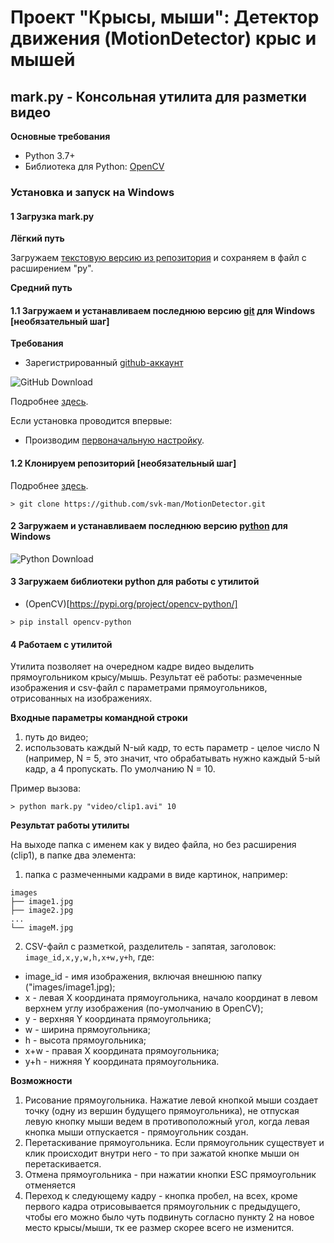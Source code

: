 # Проект "Крысы, мыши": Детектор движения (MotionDetector) крыс и мышей

## mark.py - Консольная утилита для разметки видео

**Основные требования**

* Python 3.7+
* Библиотека для Python: [OpenCV](https://github.com/skvark/opencv-python)

### Установка и запуск на Windows ###

#### 1 Загрузка mark.py ####

**Лёгкий путь**

Загружаем [текстовую версию из репозитория](https://raw.githubusercontent.com/svk-man/MotionDetector/master/mark.py) и сохраняем в файл с расширением "py".

**Средний путь**

#### 1.1 Загружаем и устанавливаем последнюю версию [git](https://git-scm.com/download/) для Windows [необязательный шаг] ####

**Требования**

* Зарегистрированный [github-аккаунт](https://github.com)

![GitHub Download](/images/readme/git.png)

Подробнее [здесь](https://git-scm.com/book/ru/v2/%D0%92%D0%B2%D0%B5%D0%B4%D0%B5%D0%BD%D0%B8%D0%B5-%D0%A3%D1%81%D1%82%D0%B0%D0%BD%D0%BE%D0%B2%D0%BA%D0%B0-Git).

Если установка проводится впервые:

* Производим [первоначальную настройку](https://git-scm.com/book/ru/v2/%D0%92%D0%B2%D0%B5%D0%B4%D0%B5%D0%BD%D0%B8%D0%B5-%D0%9F%D0%B5%D1%80%D0%B2%D0%BE%D0%BD%D0%B0%D1%87%D0%B0%D0%BB%D1%8C%D0%BD%D0%B0%D1%8F-%D0%BD%D0%B0%D1%81%D1%82%D1%80%D0%BE%D0%B9%D0%BA%D0%B0-Git).

#### 1.2 Клонируем репозиторий [необязательный шаг] ####

Подробнее [здесь](https://git-scm.com/book/ru/v2/%D0%9E%D1%81%D0%BD%D0%BE%D0%B2%D1%8B-Git-%D0%A1%D0%BE%D0%B7%D0%B4%D0%B0%D0%BD%D0%B8%D0%B5-Git-%D1%80%D0%B5%D0%BF%D0%BE%D0%B7%D0%B8%D1%82%D0%BE%D1%80%D0%B8%D1%8F).

```
> git clone https://github.com/svk-man/MotionDetector.git
```

#### 2 Загружаем и устанавливаем последнюю версию [python](https://www.python.org/downloads/) для Windows ####

![Python Download](/images/readme/python.png)

#### 3 Загружаем библиотеки python для работы с утилитой ####

 * (OpenCV)[https://pypi.org/project/opencv-python/]
```
> pip install opencv-python
```

#### 4 Работаем с утилитой ####

Утилита позволяет на очередном кадре видео выделить прямоугольником крысу/мышь. Результат её работы: размеченные изображения и csv-файл с параметрами прямоугольников, отрисованных на изображениях.

**Входные параметры командной строки**

1. путь до видео;
2. использовать каждый N-ый кадр, то есть параметр - целое число N (например, N = 5, это значит, что обрабатывать нужно каждый 5-ый кадр, а 4 пропускать. По умолчанию N = 10.

Пример вызова:

```
> python mark.py "video/clip1.avi" 10
```

**Результат работы утилиты**

На выходе папка с именем как у видео файла, но без расширения (clip1), в папке два элемента:

1. папка с размеченными кадрами в виде картинок, например:

```
images
├── image1.jpg
├── image2.jpg
...
└── imageM.jpg
```

2. CSV-файл с разметкой, разделитель - запятая, заголовок: ```image_id,x,y,w,h,x+w,y+h```, где:

* image_id - имя изображения, включая внешнюю папку ("images/image1.jpg);
* x - левая X координата прямоугольника, начало координат в левом верхнем углу изображения (по-умолчанию в OpenCV);
* y - верхняя Y координата прямоугольника;
* w - ширина прямоугольника;
* h - высота прямоугольника;
* x+w - правая X координата прямоугольника;
* y+h - нижняя Y координата прямоугольника.

**Возможности**

1. Рисование прямоугольника. Нажатие левой кнопкой мыши создает точку (одну из вершин будущего прямоугольника), не отпуская левую кнопку мыши ведем в противоположный угол, когда левая кнопка мыши отпускается - прямоугольник создан.
2. Перетаскивание прямоугольника. Если прямоугольник существует и клик происходит внутри него - то при зажатой кнопке мыши он перетаскивается.
3. Отмена прямоугольника - при нажатии кнопки ESC прямоугольник отменяется
4. Переход к следующему кадру - кнопка пробел, на всех, кроме первого кадра отрисовывается прямоугольник с предыдущего, чтобы его можно было чуть подвинуть согласно пункту 2 на новое место крысы/мыши, тк ее размер скорее всего не изменится.
